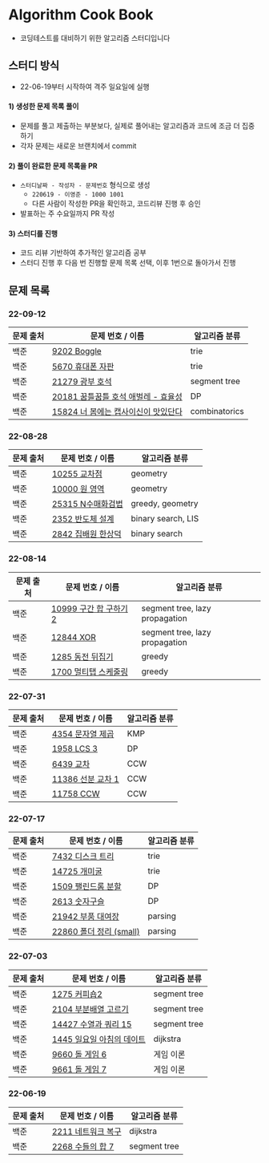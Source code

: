# Algorithm Cook Book
- 코딩테스트를 대비하기 위한 알고리즘 스터디입니다

## 스터디 방식
- 22-06-19부터 시작하여 격주 일요일에 실행

#### 1) 생성한 문제 목록 풀이
- 문제를 풀고 제출하는 부분보다, 실제로 풀어내는 알고리즘과 코드에 조금 더 집중하기
- 각자 문제는 새로운 브랜치에서 commit

#### 2) 풀이 완료한 문제 목록을 PR
- `스터디날짜 - 작성자 - 문제번호` 형식으로 생성
    - `220619 - 이영준 - 1000 1001`
    - 다른 사람이 작성한 PR을 확인하고, 코드리뷰 진행 후 승인
- 발표하는 주 수요일까지 PR 작성

#### 3) 스터디를 진행
- 코드 리뷰 기반하여 추가적인 알고리즘 공부
- 스터디 진행 후 다음 번 진행할 문제 목록 선택, 이후 1번으로 돌아가서 진행

## 문제 목록
### 22-09-12

| 문제 출처 | 문제 번호 / 이름                                             | 알고리즘 분류 |
| --------- | ------------------------------------------------------------ | ------------- |
| 백준      | [9202 Boggle](https://www.acmicpc.net/problem/9202)          | trie          |
| 백준      | [5670 휴대폰 자판](https://www.acmicpc.net/problem/5670)     | trie          |
| 백준      | [21279 광부 호석](https://www.acmicpc.net/problem/21279)     | segment tree  |
| 백준      | [20181 꿈틀꿈틀 호석 애벌레 - 효율성](https://www.acmicpc.net/problem/20181) | DP            |
| 백준      | [15824 너 봄에는 캡사이신이 맛있단다](https://www.acmicpc.net/problem/15824) | combinatorics |

### 22-08-28

| 문제 출처 | 문제 번호 / 이름                                           | 알고리즘 분류      |
| --------- | ---------------------------------------------------------- | ------------------ |
| 백준      | [10255 교차점](https://www.acmicpc.net/problem/10255)      | geometry           |
| 백준      | [10000 원 영역](https://www.acmicpc.net/problem/10000)     | geometry           |
| 백준      | [25315 N수매화검법](https://www.acmicpc.net/problem/25315) | greedy, geometry   |
| 백준      | [2352 반도체 설계](https://www.acmicpc.net/problem/2352)   | binary search, LIS |
| 백준      | [2842 집배원 한상덕](https://www.acmicpc.net/problem/2842) | binary search      |

### 22-08-14

| 문제 출처 | 문제 번호 / 이름                                             | 알고리즘 분류                  |
| --------- | ------------------------------------------------------------ | ------------------------------ |
| 백준      | [10999 구간 합 구하기 2](https://www.acmicpc.net/problem/10999) | segment tree, lazy propagation |
| 백준      | [12844 XOR](https://www.acmicpc.net/problem/12844)           | segment tree, lazy propagation |
| 백준      | [1285 동전 뒤집기](https://www.acmicpc.net/problem/1285)     | greedy                         |
| 백준      | [1700 멀티탭 스케줄링](https://www.acmicpc.net/problem/1700) | greedy                         |

### 22-07-31
| 문제 출처 | 문제 번호 / 이름                                           | 알고리즘 분류 |
| --------- | ---------------------------------------------------------- | ------------- |
| 백준      | [4354 문자열 제곱](https://www.acmicpc.net/problem/4354)   | KMP           |
| 백준      | [1958 LCS 3](https://www.acmicpc.net/problem/1958)         | DP            |
| 백준      | [6439 교차](https://www.acmicpc.net/problem/6439)          | CCW           |
| 백준      | [11386 선분 교차 1](https://www.acmicpc.net/problem/17386) | CCW           |
| 백준      | [11758 CCW](https://www.acmicpc.net/problem/11758)         | CCW           |

### 22-07-17
| 문제 출처 | 문제 번호 / 이름                                             | 알고리즘 분류 |
| --------- | ------------------------------------------------------------ | ------------- |
| 백준      | [7432 디스크 트리](https://www.acmicpc.net/problem/7432)     | trie          |
| 백준      | [14725 개미굴](https://www.acmicpc.net/problem/14725)        | trie          |
| 백준      | [1509 팰린드롬 분할](https://www.acmicpc.net/problem/1509)   | DP            |
| 백준      | [2613 숫자구슬](https://www.acmicpc.net/problem/2613)        | DP            |
| 백준      | [21942 부품 대여장](https://www.acmicpc.net/problem/21942)   | parsing       |
| 백준      | [22860 폴더 정리 (small)](https://www.acmicpc.net/problem/22860) | parsing       |

### 22-07-03
| 문제 출처 | 문제 번호 / 이름                                             | 알고리즘 분류 |
| --------- | ------------------------------------------------------------ | ------------- |
| 백준      | [1275 커피숍2](https://www.acmicpc.net/problem/1275)         | segment tree  |
| 백준      | [2104 부분배열 고르기](https://www.acmicpc.net/problem/2104) | segment tree  |
| 백준      | [14427 수열과 쿼리 15](https://www.acmicpc.net/problem/14427) | segment tree  |
| 백준      | [1445 일요일 아침의 데이트](https://www.acmicpc.net/problem/1445) | dijkstra      |
| 백준      | [9660 돌 게임 6](https://www.acmicpc.net/problem/9660)       | 게임 이론     |
| 백준      | [9661 돌 게임 7](https://www.acmicpc.net/problem/9661)       | 게임 이론     |

### 22-06-19
| 문제 출처 | 문제 번호 / 이름                                           | 알고리즘 분류 |
| --------- | ---------------------------------------------------------- | ------------- |
| 백준      | [2211 네트워크 복구](https://www.acmicpc.net/problem/2211) | dijkstra      |
| 백준      | [2268 수들의 합 7](https://www.acmicpc.net/problem/2268)   | segment tree  |
